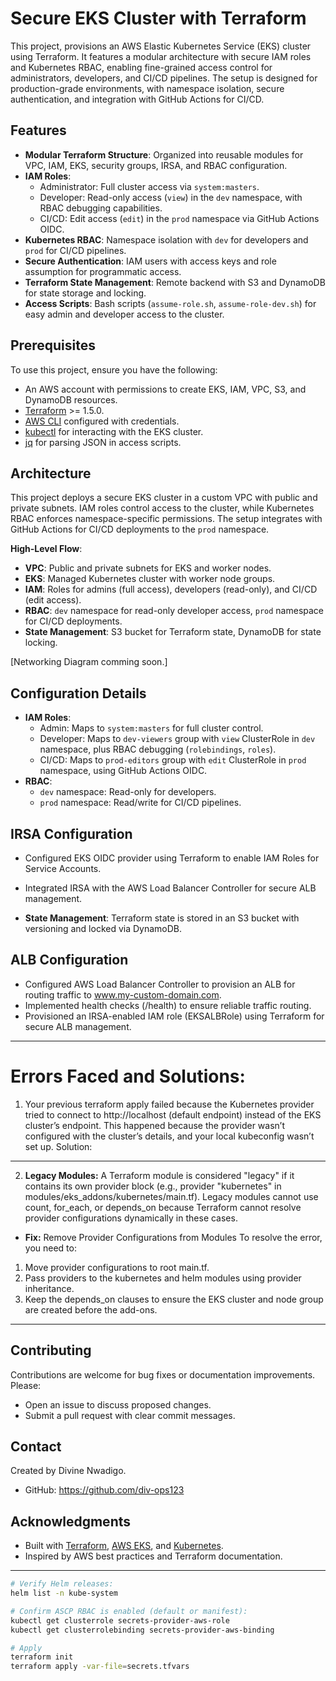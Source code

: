 # Secure EKS Cluster with Terraform

This project, provisions an AWS Elastic Kubernetes Service (EKS) cluster using Terraform. It features a modular architecture with secure IAM roles and Kubernetes RBAC, enabling fine-grained access control for administrators, developers, and CI/CD pipelines. The setup is designed for production-grade environments, with namespace isolation, secure authentication, and integration with GitHub Actions for CI/CD.

## Features

- **Modular Terraform Structure**: Organized into reusable modules for VPC, IAM, EKS, security groups, IRSA, and RBAC configuration.
- **IAM Roles**:
  - Administrator: Full cluster access via `system:masters`.
  - Developer: Read-only access (`view`) in the `dev` namespace, with RBAC debugging capabilities.
  - CI/CD: Edit access (`edit`) in the `prod` namespace via GitHub Actions OIDC.
- **Kubernetes RBAC**: Namespace isolation with `dev` for developers and `prod` for CI/CD pipelines.
- **Secure Authentication**: IAM users with access keys and role assumption for programmatic access.
- **Terraform State Management**: Remote backend with S3 and DynamoDB for state storage and locking.
- **Access Scripts**: Bash scripts (`assume-role.sh`, `assume-role-dev.sh`) for easy admin and developer access to the cluster.

## Prerequisites

To use this project, ensure you have the following:

- An AWS account with permissions to create EKS, IAM, VPC, S3, and DynamoDB resources.
- [Terraform](https://www.terraform.io/downloads.html) >= 1.5.0.
- [AWS CLI](https://aws.amazon.com/cli/) configured with credentials.
- [kubectl](https://kubernetes.io/docs/tasks/tools/) for interacting with the EKS cluster.
- [jq](https://stedolan.github.io/jq/) for parsing JSON in access scripts.

## Architecture

This project deploys a secure EKS cluster in a custom VPC with public and private subnets. IAM roles control access to the cluster, while Kubernetes RBAC enforces namespace-specific permissions. The setup integrates with GitHub Actions for CI/CD deployments to the `prod` namespace.

**High-Level Flow**:
- **VPC**: Public and private subnets for EKS and worker nodes.
- **EKS**: Managed Kubernetes cluster with worker node groups.
- **IAM**: Roles for admins (full access), developers (read-only), and CI/CD (edit access).
- **RBAC**: `dev` namespace for read-only developer access, `prod` namespace for CI/CD deployments.
- **State Management**: S3 bucket for Terraform state, DynamoDB for state locking.

[Networking Diagram comming soon.]

## Configuration Details

- **IAM Roles**:
  - Admin: Maps to `system:masters` for full cluster control.
  - Developer: Maps to `dev-viewers` group with `view` ClusterRole in `dev` namespace, plus RBAC debugging (`rolebindings`, `roles`).
  - CI/CD: Maps to `prod-editors` group with `edit` ClusterRole in `prod` namespace, using GitHub Actions OIDC.
- **RBAC**:
  - `dev` namespace: Read-only for developers.
  - `prod` namespace: Read/write for CI/CD pipelines.
## IRSA Configuration
- Configured EKS OIDC provider using Terraform to enable IAM Roles for Service Accounts.
- Integrated IRSA with the AWS Load Balancer Controller for secure ALB management.

- **State Management**: Terraform state is stored in an S3 bucket with versioning and locked via DynamoDB.

## ALB Configuration
- Configured AWS Load Balancer Controller to provision an ALB for routing traffic to www.my-custom-domain.com.
- Implemented health checks (/health) to ensure reliable traffic routing.
- Provisioned an IRSA-enabled IAM role (EKSALBRole) using Terraform for secure ALB management.

---
# Errors Faced and Solutions:
1. Your previous terraform apply failed because the Kubernetes provider tried to connect to http://localhost (default endpoint) instead of the EKS cluster’s endpoint. This happened because the provider wasn’t configured with the cluster’s details, and your local kubeconfig wasn’t set up.
Solution:


---
2. **Legacy Modules:** A Terraform module is considered "legacy" if it contains its own provider block (e.g., provider "kubernetes" in modules/eks_addons/kubernetes/main.tf). Legacy modules cannot use count, for_each, or depends_on because Terraform cannot resolve provider configurations dynamically in these cases.

- **Fix:** Remove Provider Configurations from Modules
To resolve the error, you need to:

1. Move provider configurations to root main.tf.
2. Pass providers to the kubernetes and helm modules using provider inheritance.
3. Keep the depends_on clauses to ensure the EKS cluster and node group are created before the add-ons.
---

## Contributing

Contributions are welcome for bug fixes or documentation improvements. Please:
- Open an issue to discuss proposed changes.
- Submit a pull request with clear commit messages.

## Contact

Created by Divine Nwadigo.  
- GitHub: https://github.com/div-ops123

## Acknowledgments

- Built with [Terraform](https://www.terraform.io/), [AWS EKS](https://aws.amazon.com/eks/), and [Kubernetes](https://kubernetes.io/).
- Inspired by AWS best practices and Terraform documentation.

---
```bash
# Verify Helm releases:
helm list -n kube-system

# Confirm ASCP RBAC is enabled (default or manifest):
kubectl get clusterrole secrets-provider-aws-role
kubectl get clusterrolebinding secrets-provider-aws-binding

# Apply
terraform init
terraform apply -var-file=secrets.tfvars
```